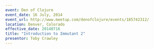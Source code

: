 ```yaml
---
event: Den of Clojure
event_date: 16 July, 2014
event_url: http://www.meetup.com/denofclojure/events/185742312/
location: Denver, Colorado
effective_date: 20140716
title: "Introduction to Immutant 2"
presentor: Toby Crawley
---
```

